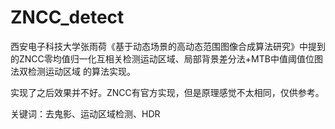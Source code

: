 # ZNCC_detect
西安电子科技大学张雨荷《基于动态场景的高动态范围图像合成算法研究》中提到的ZNCC零均值归一化互相关检测运动区域、局部背景差分法+MTB中值阈值位图法双检测运动区域 的算法实现。

实现了之后效果并不好。ZNCC有官方实现，但是原理感觉不太相同，仅供参考。

关键词：去鬼影、运动区域检测、HDR
